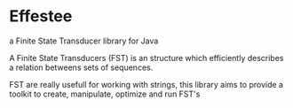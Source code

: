 Effestee
========

a Finite State Transducer library for Java

A Finite State Transducers (FST) is an structure which efficiently describes a
relation betweens sets of sequences. 

FST are really usefull for working with strings, this library aims to provide a toolkit
to create, manipulate, optimize and run FST's
